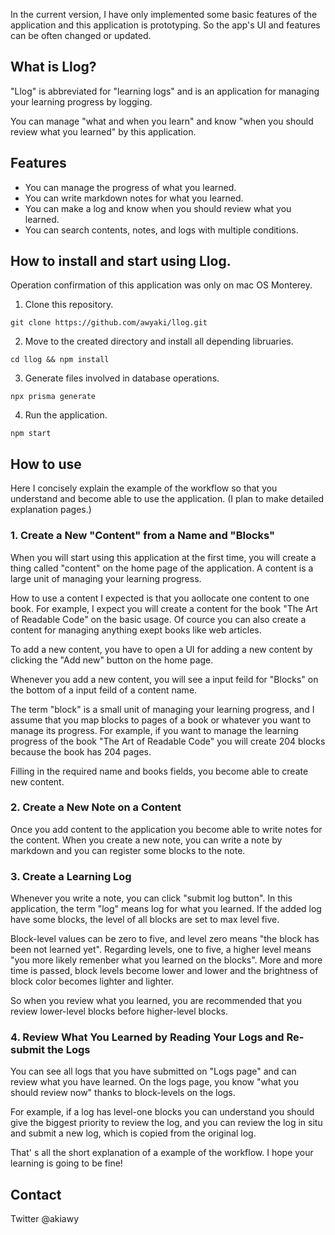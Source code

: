 In the current version, I have only implemented some basic features of the application and this application is prototyping.  So the app's UI and features can be often changed or updated. 

## What is Llog?
"Llog" is abbreviated for "learning logs" and is an application for managing your learning progress by logging. 

You can manage "what and when you learn" and know "when you should review what you learned" by this application.

## Features
- You can manage the progress of what you learned.
- You can write markdown notes for what you learned.
- You can make a log and know when you should review what you learned.
- You can search contents, notes, and logs with multiple conditions.

## How to install and start using Llog.
Operation confirmation of this application was only on mac OS Monterey.
1. Clone this repository.
```
git clone https://github.com/awyaki/llog.git
```
2. Move to the created directory and install all depending libruaries.
```
cd llog && npm install
```
3. Generate files involved in database operations.
```
npx prisma generate
```
4. Run the application.
```
npm start
```

## How to use
Here I concisely explain the example of the workflow so that you understand and become able to use the application. (I plan to make detailed explanation pages.)

### 1. Create a New "Content" from a Name and "Blocks"
When you will start using this application at the first time, you will create a thing called "content" on the home page of the application.  A content is a large unit of managing your learning progress. 

How to use a content I expected  is that you aollocate one content to one book. 
For example, I expect you will create a content for the book "The Art of Readable Code" on the basic usage. Of cource you can also create a content for managing anything exept books like web articles.

To add a new content,  you have to open a UI for adding a new content by clicking the "Add new" button on the home page.

Whenever you add a new content, you will see a input feild for "Blocks" on the bottom of a input feild of a content name.  

The term "block" is a small unit of managing your learning progress, and I assume that you map blocks to pages of a book or whatever you want to manage its progress. 
For example, if you want to manage the learning progress of the book "The Art of Readable Code" you will create 204 blocks because the book has 204 pages.

Filling in the required name and books fields, you become able to create new content.

### 2. Create a New Note on a Content
Once you add content to the application you become able to write notes for the content. When you create a new note, you can write a note by markdown and you can register some blocks to the note. 

### 3. Create a Learning Log
Whenever you write a note, you can click "submit log button".  In this application, the term "log" means log for what you learned. If the added log have some blocks, the level of all blocks are set to max level five. 

Block-level values can be zero to five, and level zero means "the block has been not learned yet".  Regarding levels, one to five, a higher level means "you more likely remenber what you learned on the blocks". More and more time is passed, block levels become lower and lower and the brightness of block color becomes lighter and lighter.

So when you review what you learned, you are recommended that you review lower-level blocks before higher-level blocks.

### 4. Review What You Learned by Reading Your Logs and Re-submit the Logs
You can see all logs that you have submitted on "Logs page" and can review what you have learned. On the logs page, you know "what you should review now" thanks to block-levels on the logs.

For example, if a log has level-one blocks you can understand you should give the biggest priority to review the log, and you can review the log in situ and submit a new log, which is copied from the original log.

That' s all the short explanation of a example of the workflow. 
I hope your learning is going to be fine!

## Contact
Twitter @akiawy
